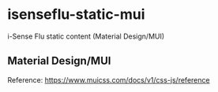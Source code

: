 # isenseflu-static-mui
i-Sense Flu static content (Material Design/MUI)

## Material Design/MUI

Reference: https://www.muicss.com/docs/v1/css-js/reference

